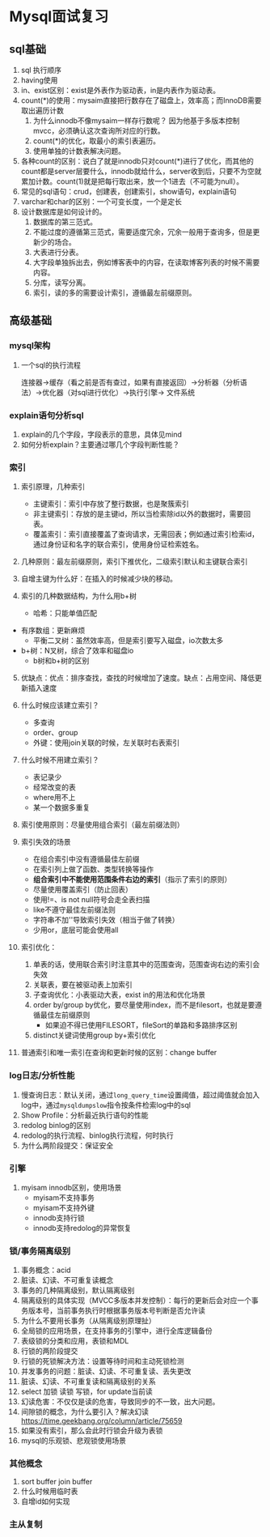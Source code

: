 # Mysql面试复习

## sql基础

1. sql 执行顺序
2. having使用
3. in、exist区别：exist是外表作为驱动表，in是内表作为驱动表。
4. count(*)的使用：mysaim直接把行数存在了磁盘上，效率高；而InnoDB需要取出遍历计数
   1. 为什么innodb不像mysaim一样存行数呢？ 因为他基于多版本控制mvcc，必须确认这次查询所对应的行数。
   2. count(*)的优化，取最小的索引表遍历。
   3. 使用单独的计数表解决问题。
5. 各种count的区别：说白了就是innodb只对count(*)进行了优化，而其他的count都是server层要什么，innodb就给什么，server收到后，只要不为空就累加计数。count(1)就是把每行取出来，放一个1进去（不可能为null）。
6. 常见的sql语句：crud，创建表，创建索引，show语句，explain语句
7. varchar和char的区别：一个可变长度，一个是定长
8. 设计数据库是如何设计的。
   1. 数据库的第三范式。
   2. 不能过度的遵循第三范式，需要适度冗余，冗余一般用于查询多，但是更新少的场合。
   3. 大表进行分表。
   4. 大字段单独拆出去，例如博客表中的内容，在读取博客列表的时候不需要内容。
   5. 分库，读写分离。
   6. 索引，读的多的需要设计索引，遵循最左前缀原则。



## 高级基础

### mysql架构

1. 一个sql的执行流程

   连接器->缓存（看之前是否有查过，如果有直接返回）->分析器（分析语法）->优化器（对sql进行优化）->执行引擎-> 文件系统

### explain语句分析sql

1. explain的几个字段，字段表示的意思，具体见mind
2. 如何分析explain？主要通过哪几个字段判断性能？

### 索引

1. 索引原理，几种索引

   - 主键索引：索引中存放了整行数据，也是聚簇索引
   - 非主键索引：存放的是主键id，所以当检索除id以外的数据时，需要回表。
   - 覆盖索引：索引直接覆盖了查询请求，无需回表；例如通过索引检索id，通过身份证和名字的联合索引，使用身份证检索姓名。

2. 几种原则：最左前缀原则，索引下推优化，二级索引默认和主键联合索引

3. 自增主键为什么好：在插入的时候减少块的移动。

4. 索引的几种数据结构，为什么用b+树

   - 哈希：只能单值匹配
- 有序数组：更新麻烦
   - 平衡二叉树：虽然效率高，但是索引要写入磁盘，io次数太多
- b+树：N叉树，综合了效率和磁盘io
   - b树和b+树的区别
   
5. 优缺点：优点：排序查找，查找的时候增加了速度。缺点：占用空间、降低更新插入速度

6. 什么时候应该建立索引？

   - 多查询
   - order、group
   - 外键：使用join关联的时候，左关联时右表索引

7. 什么时候不用建立索引？

   - 表记录少
   - 经常改变的表
   - where用不上
   - 某一个数据多重复

8. 索引使用原则：尽量使用组合索引（最左前缀法则）

9. 索引失效的场景

   - 在组合索引中没有遵循最佳左前缀
   - 在索引列上做了函数、类型转换等操作
   - **组合索引中不能使用范围条件右边的索引**（指示了索引的原则）
   - 尽量使用覆盖索引（防止回表）
   - 使用!=、is not null符号会走全表扫描
   - like不遵守最佳左前缀法则
   - 字符串不加''导致索引失效（相当于做了转换）
   - 少用or，底层可能会使用all

10. 索引优化：

    1. 单表的话，使用联合索引时注意其中的范围查询，范围查询右边的索引会失效
    2. 关联表，要在被驱动表上加索引
    3. 子查询优化：小表驱动大表，exist in的用法和优化场景
    4. order by/group by优化，要尽量使用index，而不是filesort，也就是要遵循最佳左前缀原则
       - 如果迫不得已使用FILESORT，fileSort的单路和多路排序区别
    5. distinct关键词使用group by+索引优化
11. 普通索引和唯一索引在查询和更新时候的区别：change buffer



### log日志/分析性能

1. 慢查询日志：默认关闭，通过`long_query_time`设置阈值，超过阈值就会加入log中，通过`mysqldumpslow`指令按条件检索log中的sql
2. Show Profile：分析最近执行语句的性能
3. redolog binlog的区别
4. redolog的执行流程、binlog执行流程，何时执行
5. 为什么两阶段提交：保证安全

### 引擎

1. myisam innodb区别，使用场景
   - myisam不支持事务
   - myisam不支持外键
   - innodb支持行锁
   - innodb支持redolog的异常恢复

### 锁/事务隔离级别

1. 事务概念：acid
2. 脏读、幻读、不可重复读概念
3. 事务的几种隔离级别，默认隔离级别
4. 隔离级别的具体实现（MVCC多版本并发控制）：每行的更新后会对应一个事务版本号，当前事务执行时根据事务版本号判断是否允许读
5. 为什么不要用长事务（从隔离级别原理扯）
6. 全局锁的应用场景，在支持事务的引擎中，进行全库逻辑备份
7. 表级锁的分类和应用，表锁和MDL
8. 行锁的两阶段提交
9. 行锁的死锁解决方法：设置等待时间和主动死锁检测
10. 并发事务的问题：脏读、幻读、不可重复读、丢失更改
11. 脏读、幻读、不可重复读和隔离级别的关系
12. select 加锁 读锁 写锁，for update当前读
13. 幻读危害：不仅仅是读的危害，导致同步的不一致，出大问题。
14. 间隙锁的概念，为什么要引入？解决幻读 https://time.geekbang.org/column/article/75659
15. 如果没有索引，那么会此时行锁会升级为表锁
16. mysql的乐观锁、悲观锁使用场景

### 其他概念

1. sort buffer  join buffer
2. 什么时候用临时表
3. 自增id如何实现

### 主从复制




















